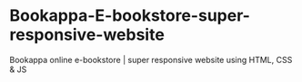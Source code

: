 # Bookappa-E-bookstore-super-responsive-website
Bookappa online e-bookstore | super responsive website using HTML, CSS &amp; JS
